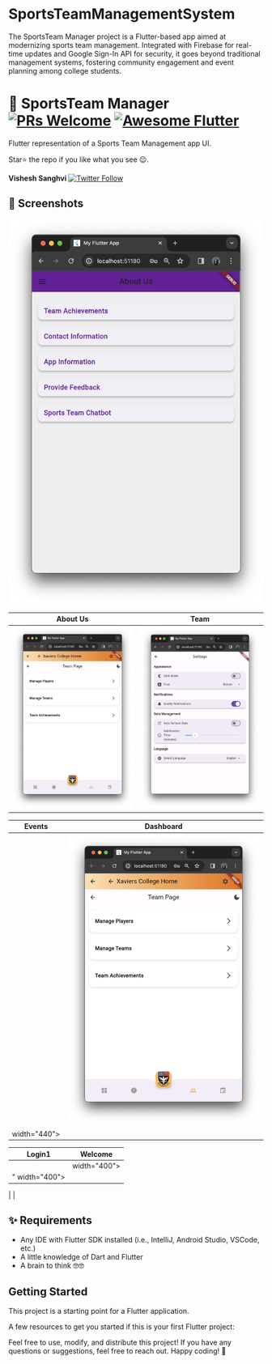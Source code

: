 # SportsTeamManagementSystem
The SportsTeam Manager project is a Flutter-based app aimed at modernizing sports team management. Integrated with Firebase for real-time updates and Google Sign-In API for security, it goes beyond traditional management systems, fostering community engagement and event planning among college students.
# 🏀 SportsTeam Manager [![PRs Welcome](https://img.shields.io/badge/PRs-welcome-brightgreen.svg?style=flat-square)](http://makeapullrequest.com) <a href="https://github.com/Solido/awesome-flutter"><img alt="Awesome Flutter" src="https://img.shields.io/badge/Awesome-Flutter-blue.svg?longCache=true&style=flat-square" /></a>

Flutter representation of a Sports Team Management app UI.

Star⭐ the repo if you like what you see 😉.

**Vishesh Sanghvi** [![Twitter Follow](https://img.shields.io/twitter/follow/alexlegend786.svg?style=social)](https://twitter.com/alexlegend786)

## 📸 Screenshots

<img src="aboutus.png"/>

| About Us | Team |
|------|-------|
|<img src="team.png" width="400">|<img src="settings.png" width="400">|

| Events | Dashboard |
|------|-------|
||<img src="team.png" width="400">|<img src="![WhatsApp Image 2024-10-24 at 10 53 45 PM](https://github.com/user-attachments/assets/597ff49d-a1b6-4874-b54a-f9deede3010c)
 width="440">|


| Login1 | Welcome |
|------|-------|
|| width="400">|<img src="![WhatsApp Image 2024-10-24 at 10 53 49 PM](https://github.com/user-attachments/assets/bbf37ec9-a1b8-4ef7-a220-3e94a3ccb15f)
" width="400">|

|
|

## ✨ Requirements

- Any IDE with Flutter SDK installed (i.e., IntelliJ, Android Studio, VSCode, etc.)
- A little knowledge of Dart and Flutter
- A brain to think 🤓🤓


## Getting Started

This project is a starting point for a Flutter application.

A few resources to get you started if this is your first Flutter project:

Feel free to use, modify, and distribute this project! If you have any questions or suggestions, feel free to reach out. Happy coding! 🚀




